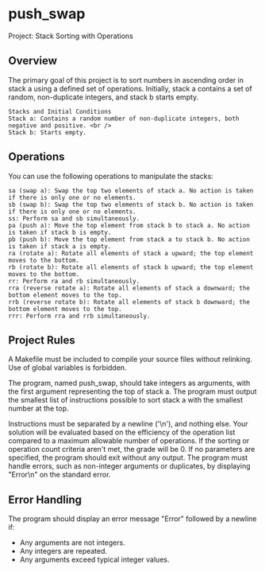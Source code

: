 # push_swap

Project: Stack Sorting with Operations
## Overview

The primary goal of this project is to sort numbers in ascending order in stack a using a defined set of operations. Initially, stack a contains a set of random, non-duplicate integers, and stack b starts empty.

```
Stacks and Initial Conditions
Stack a: Contains a random number of non-duplicate integers, both negative and positive. <br />
Stack b: Starts empty.
```

## Operations
You can use the following operations to manipulate the stacks:

```
sa (swap a): Swap the top two elements of stack a. No action is taken if there is only one or no elements.
sb (swap b): Swap the top two elements of stack b. No action is taken if there is only one or no elements.
ss: Perform sa and sb simultaneously.
pa (push a): Move the top element from stack b to stack a. No action is taken if stack b is empty.
pb (push b): Move the top element from stack a to stack b. No action is taken if stack a is empty.
ra (rotate a): Rotate all elements of stack a upward; the top element moves to the bottom.
rb (rotate b): Rotate all elements of stack b upward; the top element moves to the bottom.
rr: Perform ra and rb simultaneously.
rra (reverse rotate a): Rotate all elements of stack a downward; the bottom element moves to the top.
rrb (reverse rotate b): Rotate all elements of stack b downward; the bottom element moves to the top.
rrr: Perform rra and rrb simultaneously.
```

## Project Rules

A Makefile must be included to compile your source files without relinking.
Use of global variables is forbidden.

The program, named push_swap, should take integers as arguments, with the first argument representing the top of stack a.
The program must output the smallest list of instructions possible to sort stack a with the smallest number at the top.

Instructions must be separated by a newline ('\n'), and nothing else.
Your solution will be evaluated based on the efficiency of the operation list compared to a maximum allowable number of operations.
If the sorting or operation count criteria aren't met, the grade will be 0.
If no parameters are specified, the program should exit without any output.
The program must handle errors, such as non-integer arguments or duplicates, by displaying "Error\n" on the standard error.


## Error Handling
The program should display an error message "Error" followed by a newline if:

- Any arguments are not integers.
- Any integers are repeated.
- Any arguments exceed typical integer values.
